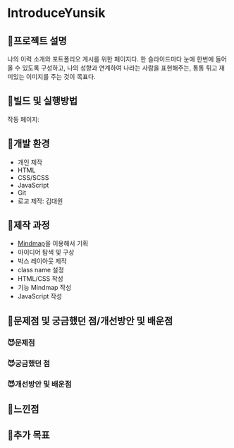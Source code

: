 # IntroduceYunsik

## 🔴프로젝트 설명
나의 이력 소개와 포트폴리오 게시를 위한 페이지다. 한 슬라이드마다 눈에 한번에 들어올 수 있도록 구성하고, 나의 성향과 연계하여 나라는 사람을 표현해주는, 통통 튀고 재미있는 이미지를 주는 것이 목표다.

## 🔴빌드 및 실행방법
작동 페이지:

## 🔴개발 환경
- 개인 제작
- HTML
- CSS/SCSS
- JavaScript
- Git
- 로고 제작: 김대원

## 🔴제작 과정
- [Mindmap](https://www.mindmeister.com/)을 이용해서 기획
- 아이디어 탐색 및 구상
- 박스 레이아웃 제작
- class name 설정
- HTML/CSS 작성
- 기능 Mindmap 작성
- JavaScript 작성

## 🔴문제점 및 궁금했던 점/개선방안 및 배운점

### 😈문제점

### 😈궁금했던 점

### 😈개선방안 및 배운점


## 🔴느낀점


## 🔴추가 목표

